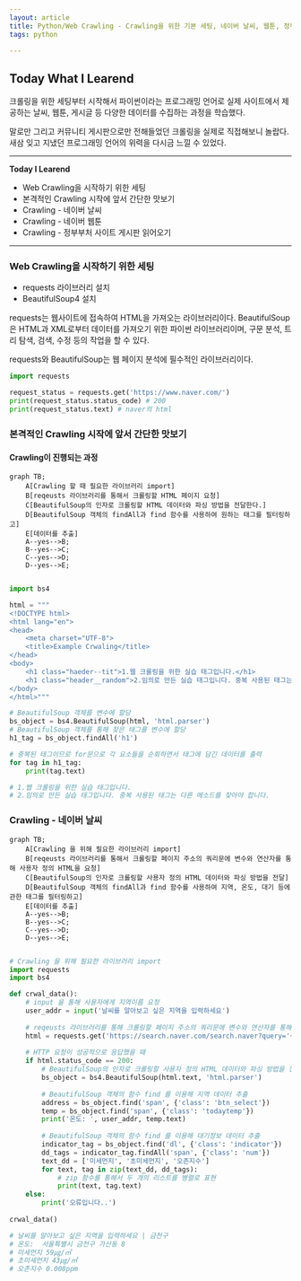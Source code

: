 ```yaml
---
layout: article
title: Python/Web Crawling - Crawling을 위한 기본 세팅, 네이버 날씨, 웹툰, 정부부처 사이트 Crawling | 부제 - 이게 프로그래밍의 힘인가?
tags: python

---
```


## **Today What I Learend**  

크롤링을 위한 세팅부터 시작해서 파이썬이라는 프로그래밍 언어로 실제 사이트에서 제공하는 날씨, 웹툰, 게시글 등 다양한 데이터를 수집하는 과정을 학습했다.

말로만 그리고 커뮤니티 게시판으로만 전해들었던 크롤링을 실제로 직접해보니 놀랍다. 새삼 잊고 지냈던 프로그래밍 언어의 위력을 다시금 느낄 수 있었다. 


---
**Today I Learend**
- Web Crawling을 시작하기 위한 세팅
- 본격적인 Crawling 시작에 앞서 간단한 맛보기
- Crawling - 네이버 날씨 
- Crawling - 네이버 웹툰
- Crawling - 정부부처 사이트 게시판 읽어오기

---




### Web Crawling을 시작하기 위한 세팅



- requests 라이브러리 설치
- BeautifulSoup4 설치

requests는 웹사이트에 접속하여 HTML을 가져오는 라이브러리이다. 
BeautifulSoup은 HTML과 XML로부터 데이터를 가져오기 위한 파이썬 라이브러리이며, 구문 분석, 트리 탐색, 검색, 수정 등의 작업을 할 수 있다.

requests와 BeautifulSoup는 웹 페이지 분석에 필수적인 라이브러리이다.

```python
import requests

request_status = requests.get('https://www.naver.com/')
print(request_status.status_code) # 200
print(request_status.text) # naver의 html

```

### 본격적인 Crawling 시작에 앞서 간단한 맛보기

#### Crawling이 진행되는 과정

```mermaid
graph TB;
    A[Crawling 할 때 필요한 라이브러리 import]
    B[reqeusts 라이브러리를 통해서 크롤링할 HTML 페이지 요청]
	C[BeautifulSoup의 인자로 크롤링할 HTML 데이터와 파싱 방법을 전달한다.]    
    D[BeautifulSoup 객체의 findAll과 find 함수를 사용하여 원하는 태그를 필터링하고]
	E[데이터를 추출]
    A--yes-->B;
    B--yes-->C;
    C--yes-->D;	
    D--yes-->E;
	
```


```python
import bs4

html = """
<!DOCTYPE html>
<html lang="en">
<head>
    <meta charset="UTF-8">
    <title>Example Crwaling</title>
</head>
<body>
    <h1 class="haeder--tit">1.웹 크롤링을 위한 실습 태그입니다.</h1>
    <h1 class="header__random">2.임의로 만든 실습 태그입니다. 중복 사용된 태그는 다른 메소드를 찾아야 합니다.</h1>
</body>
</html>"""

# BeautifulSoup 객체를 변수에 할당
bs_object = bs4.BeautifulSoup(html, 'html.parser')
# BeautifulSoup 객체를 통해 찾은 태그를 변수에 할당
h1_tag = bs_object.findAll('h1')

# 중복된 태그이므로 for문으로 각 요소들을 순회하면서 태그에 담긴 데이터를 출력
for tag in h1_tag:
    print(tag.text)

# 1.웹 크롤링을 위한 실습 태그입니다.
# 2.임의로 만든 실습 태그입니다. 중복 사용된 태그는 다른 메소드를 찾아야 합니다.

```


### Crawling - 네이버 날씨 


```mermaid
graph TB;
    A[Crawling 을 위해 필요한 라이브러리 import]
    B[reqeusts 라이브러리를 통해서 크롤링할 페이지 주소의 쿼리문에 변수와 연산자를 통해 사용자 정의 HTML을 요청]
	C[BeautifulSoup의 인자로 크롤링할 사용자 정의 HTML 데이터와 파싱 방법을 전달]    
    D[BeautifulSoup 객체의 findAll과 find 함수를 사용하여 지역, 온도, 대기 등에 관한 태그를 필터링하고]
	E[데이터를 추출]
    A--yes-->B;
    B--yes-->C;
    C--yes-->D;	
    D--yes-->E;
	
```

```python
# Crawling 을 위해 필요한 라이브러리 import
import requests
import bs4

def crwal_data():
	# input 을 통해 사용자에게 지역이름 요청
    user_addr = input('날씨를 알아보고 싶은 지역을 입력하세요')
	
	# reqeusts 라이브러리를 통해 크롤링할 페이지 주소의 쿼리문에 변수와 연산자를 통해 사용자 정의 HTML을 요청
    html = requests.get('https://search.naver.com/search.naver?query='+ user_addr +'날씨')
	
	# HTTP 요청이 성공적으로 응답했을 때
    if html.status_code == 200:
		# BeautifulSoup의 인자로 크롤링할 사용자 정의 HTML 데이터와 파싱 방법을 전달
        bs_object = bs4.BeautifulSoup(html.text, 'html.parser')
		
        # BeautifulSoup 객체의 함수 find 를 이용해 지역 데이터 추출 
		address = bs_object.find('span', {'class': 'btn_select'})
        temp = bs_object.find('span', {'class': 'todaytemp'})
        print('온도: ', user_addr, temp.text)
		
		# BeautifulSoup 객체의 함수 find 를 이용해 대기정보 데이터 추출 
		indicator_tag = bs_object.find('dl', {'class': 'indicator'})
        dd_tags = indicator_tag.findAll('span', {'class': 'num'})
        text_dd = ['미세먼지', '초미세먼지', '오존지수']
        for text, tag in zip(text_dd, dd_tags):
            # zip 함수를 통해서 두 개의 리스트를 병렬로 표현
			print(text, tag.text)
    else:
        print('오류입니다..')
		
crwal_data()

# 날씨를 알아보고 싶은 지역을 입력하세요 | 금천구
# 온도:  서울특별시 금천구 가산동 8
# 미세먼지 59㎍/㎥
# 초미세먼지 43㎍/㎥
# 오존지수 0.008ppm
```


```python


```

